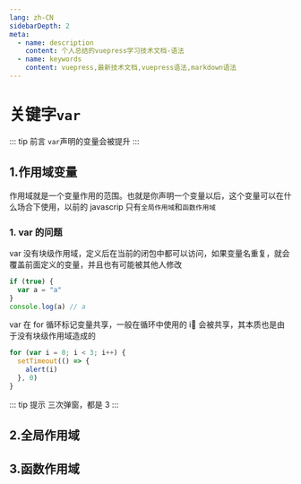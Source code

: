 ```yaml
---
lang: zh-CN
sidebarDepth: 2
meta:
  - name: description
    content: 个人总结的vuepress学习技术文档-语法
  - name: keywords
    content: vuepress,最新技术文档,vuepress语法,markdown语法
---
```


# 关键字`var`

::: tip 前言
`var`声明的变量会被提升
:::

## 1.作用域变量

作用域就是一个变量作用的范围。也就是你声明一个变量以后，这个变量可以在什么场合下使用，以前的 javascrip 只有`全局作用域`和`函数作用域`

### 1. var 的问题

var 没有块级作用域，定义后在当前的闭包中都可以访问，如果变量名重复，就会覆盖前面定义的变量，并且也有可能被其他人修改

```js
if (true) {
  var a = "a"
}
console.log(a) // a
```

var 在 for 循环标记变量共享，一般在循环中使用的 i 会被共享，其本质也是由于没有块级作用域造成的

```js
for (var i = 0; i < 3; i++) {
  setTimeout(() => {
    alert(i)
  }, 0)
}
```

::: tip 提示
三次弹窗，都是 3
:::

## 2.全局作用域

## 3.函数作用域
